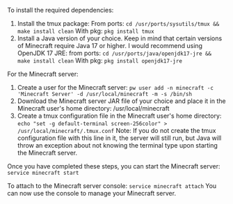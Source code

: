 To install the required dependencies:

1. Install the tmux package:
    From ports: `cd /usr/ports/sysutils/tmux && make install clean`
    With pkg: `pkg install tmux`
2. Install a Java version of your choice. Keep in mind that certain versions of Minecraft require Java 17 or higher. I would recommend using OpenJDK 17 JRE:
    from ports: `cd /usr/ports/java/openjdk17-jre && make install clean`
    With pkg: `pkg install openjdk17-jre`

For the Minecraft server:

1. Create a user for the Minecraft server:
    `pw user add -n minecraft -c 'Minecraft Server' -d /usr/local/minecraft -m -s /bin/sh`
2. Download the Minecraft server JAR file of your choice and place it in the Minecraft user's home directory: /usr/local/minecraft
4. Create a tmux configuration file in the Minecraft user's home directory:
    `echo "set -g default-terminal screen-256color" > /usr/local/minecraft/.tmux.conf`
Note: If you do not create the tmux configuration file with this line in it, the server will still run, but Java will throw an exception about not knowing the terminal type upon starting the Minecraft server.

Once you have completed these steps, you can start the Minecraft server: 
    `service minecraft start`

To attach to the Minecraft server console: 
    `service minecraft attach`
You can now use the console to manage your Minecraft server.
